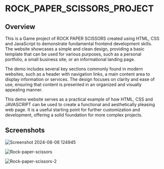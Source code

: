 # ROCK_PAPER_SCISSORS_PROJECT

## Overview

This is a Game project of ROCK PAPER SCISSORS created using HTML, CSS and JavaScript to demonstrate fundamental frontend development skills. The website showcases a simple and clean design, providing a basic template that can be used for various purposes, such as a personal portfolio, a small business site, or an informational landing page.

The demo includes several key sections commonly found in modern websites, such as a header with navigation links, a main content area to display information or services. The design focuses on clarity and ease of use, ensuring that content is presented in an organized and visually appealing manner.

This demo website serves as a practical example of how HTML, CSS and JAVASCRIPT can be used to create a functional and aesthetically pleasing web page. It is a useful starting point for further customization and development, offering a solid foundation for more complex projects.

## Screenshots

![Screenshot 2024-08-08 124945](https://github.com/user-attachments/assets/3e75460e-7b02-4ed5-9c72-108a80b74d5b)

![Rock-paper-scissors](https://github.com/user-attachments/assets/263975d2-34d8-4c9b-9e29-6771aea36607)

![Rock-paper-scissors-2](https://github.com/user-attachments/assets/22506425-f551-4fd3-b5a3-3139de746c21)

